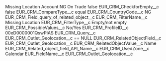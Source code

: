 <?xml version="1.0" encoding="UTF-8"?>
<CustomMetadata xmlns="http://soap.sforce.com/2006/04/metadata" xmlns:xsi="http://www.w3.org/2001/XMLSchema-instance" xmlns:xsd="http://www.w3.org/2001/XMLSchema">
    <label>Missing Location Account NG On Trade</label>
    <protected>false</protected>
    <values>
        <field>EUR_CRM_CheckforEmpty__c</field>
        <value xsi:type="xsd:boolean">false</value>
    </values>
    <values>
        <field>EUR_CRM_CompareType__c</field>
        <value xsi:type="xsd:string">equal</value>
    </values>
    <values>
        <field>EUR_CRM_CountryCode__c</field>
        <value xsi:type="xsd:string">NG</value>
    </values>
    <values>
        <field>EUR_CRM_Field_query_of_related_object__c</field>
        <value xsi:nil="true"/>
    </values>
    <values>
        <field>EUR_CRM_FilterName__c</field>
        <value xsi:type="xsd:string">Missing Location</value>
    </values>
    <values>
        <field>EUR_CRM_FilterType__c</field>
        <value xsi:type="xsd:string">Empty/not empty</value>
    </values>
    <values>
        <field>EUR_CRM_PossibleValues__c</field>
        <value xsi:type="xsd:string">No/Yes</value>
    </values>
    <values>
        <field>EUR_CRM_ProfileID__c</field>
        <value xsi:type="xsd:string">00eD0000001QswPIAS</value>
    </values>
    <values>
        <field>EUR_CRM_Query__c</field>
        <value xsi:type="xsd:string">EUR_CRM_Outlet_Geolocation__c == NULL</value>
    </values>
    <values>
        <field>EUR_CRM_RelatedObjectField__c</field>
        <value xsi:type="xsd:string">EUR_CRM_Outlet_Geolocation__c</value>
    </values>
    <values>
        <field>EUR_CRM_RelatedObjectValue__c</field>
        <value xsi:type="xsd:string">Name</value>
    </values>
    <values>
        <field>EUR_CRM_Related_object_field_API_Name__c</field>
        <value xsi:nil="true"/>
    </values>
    <values>
        <field>EUR_CRM_UsedZone__c</field>
        <value xsi:type="xsd:string">Calendar</value>
    </values>
    <values>
        <field>EUR_FieldName__c</field>
        <value xsi:type="xsd:string">EUR_CRM_Outlet_Geolocation__c</value>
    </values>
</CustomMetadata>
